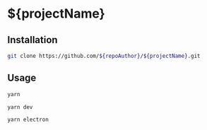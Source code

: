 # ${projectName}

## Installation

``` sh
git clone https://github.com/${repoAuthor}/${projectName}.git

```
## Usage

``` sh
yarn

yarn dev

yarn electron
```